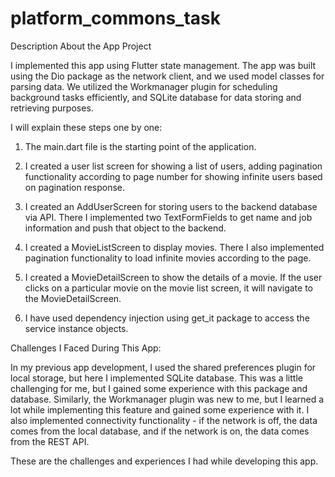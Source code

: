 # platform_commons_task
  Description About the App Project

  I implemented this app using Flutter state management. The app was built using the Dio package as the network client, and we used model classes for parsing data. We utilized the Workmanager plugin for scheduling background tasks efficiently, and SQLite database for data storing and retrieving purposes.

  I will explain these steps one by one:

  1. The main.dart file is the starting point of the application.

  2. I created a user list screen for showing a list of users, adding pagination functionality according to page number for showing infinite users based on pagination response.

  3. I created an AddUserScreen for storing users to the backend database via API. There I implemented two TextFormFields to get name and job information and push that object to the backend.

  4. I created a MovieListScreen to display movies. There I also implemented pagination functionality to load infinite movies according to the page.

  5. I created a MovieDetailScreen to show the details of a movie. If the user clicks on a particular movie on the movie list screen, it will navigate to the MovieDetailScreen.

  6. I have used dependency injection using get_it package to access the service instance objects.

  Challenges I Faced During This App:

  In my previous app development, I used the shared preferences plugin for local storage, but here I implemented SQLite database. This was a little challenging for me, but I gained some experience with this package and database. Similarly, the Workmanager plugin was new to me, but I learned a lot while implementing this feature and gained some experience with it. I also implemented connectivity functionality - if the network is off, the data comes from the local database, and if the network is on, the data comes from the REST API.

  These are the challenges and experiences I had while developing this app.
